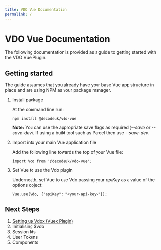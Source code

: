 ```yaml
---
title: VDO Vue Documentation
permalink: /
---
```


# VDO Vue Documentation

The following documentation is provided as a guide to getting started with the VDO Vue Plugin.

## Getting started

The guide assumes that you already have your base Vue app structure in place and are using NPM as your package manager.

1. Install package

    At the command line run:

    `npm install @decodeuk/vdo-vue`

    **Note:** You can use the appropriate save flags as required (_--save_ or _--save-dev_). If using a build tool such as Parcel then use _--save-dev_.

2. Import into your main Vue application file

    Add the following line towards the top of your Vue file:

    `import Vdo from '@decodeuk/vdo-vue';`

3. Set Vue to use the Vdo plugin

    Underneath, set Vue to use Vdo passing your _apiKey_ as a value of the options object:

    `Vue.use(Vdo, {"apiKey": "<your-api-key>"});`

## Next Steps

1. [Setting up Vdox (Vuex Plugin)](./vdox/)
1. Initialising $vdo
1. Session Ids
1. User Tokens
1. Components

